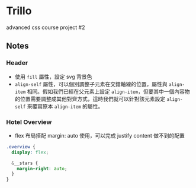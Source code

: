 # Trillo

advanced css course project #2

## Notes

### Header

* 使用 `fill` 屬性，設定 svg 背景色
* `align-self` 屬性，可以個別調整子元素在交錯軸線的位置，屬性與 `align-item` 相同。假如我們已經在父元素上設定 `align-item`，但要其中一個內容物的位置需要調整成其他對齊方式，這時我們就可以針對該元素設定 `align-self` 來覆寫原本 `align-item` 的屬性。

### Hotel Overview

* flex 布局搭配 margin: auto 使用，可以完成 justify content 做不到的配置
```scss
.overview {
  display: flex;

  &__stars {
    margin-right: auto;
  }
}
```
